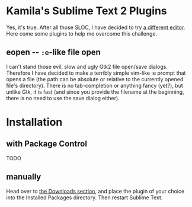 Kamila's Sublime Text 2 Plugins
===============================

Yes, it's true. After all those SLOC, I have decided to try [a different editor](http://www.sublimetext.com/2). Here come some plugins to help me overcome this challenge.

eopen -- `:e`-like file open
----------------------------

I can't stand those evil, slow and ugly Gtk2 file open/save dialogs. Therefore I have decided to make a terribly simple vim-like :e prompt that opens a file (the path can be absolute or relative to the currently opened file's directory). There is no tab-completion or anything fancy (yet?), but unlike Gtk, it is fast (and since you provide the filename at the beginning, there is no need to use the save dialog either).

Installation
============

with Package Control
--------------------

TODO

manually
--------

Head over to [the Downloads section](https://github.com/AnotherKamila/my-sublime-plugins/downloads), and place the plugin of your choice into the Installed Packages directory. Then restart Sublime Text.
